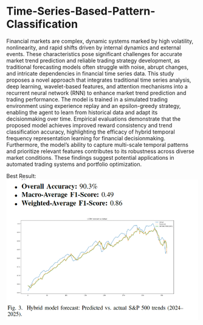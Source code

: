 # Time-Series-Based-Pattern-Classification


Financial markets are complex, dynamic systems
marked by high volatility, nonlinearity, and rapid shifts driven by
internal dynamics and external events. These characteristics pose
significant challenges for accurate market trend prediction and
reliable trading strategy development, as traditional forecasting
models often struggle with noise, abrupt changes, and intricate
dependencies in financial time series data.
This study proposes a novel approach that integrates traditional
time series analysis, deep learning, wavelet-based features,
and attention mechanisms into a recurrent neural network (RNN)
to enhance market trend prediction and trading performance.
The model is trained in a simulated trading environment using
experience replay and an epsilon-greedy strategy, enabling the
agent to learn from historical data and adapt its decisionmaking
over time. Empirical evaluations demonstrate that the
proposed model achieves improved reward consistency and trend
classification accuracy, highlighting the efficacy of hybrid temporal
frequency representation learning for financial decisionmaking.
Furthermore, the model’s ability to capture multi-scale
temporal patterns and prioritize relevant features contributes to
its robustness across diverse market conditions. These findings
suggest potential applications in automated trading systems and
portfolio optimization.

Best Result:
![Hybrid Model](assets/Graph1.png)
